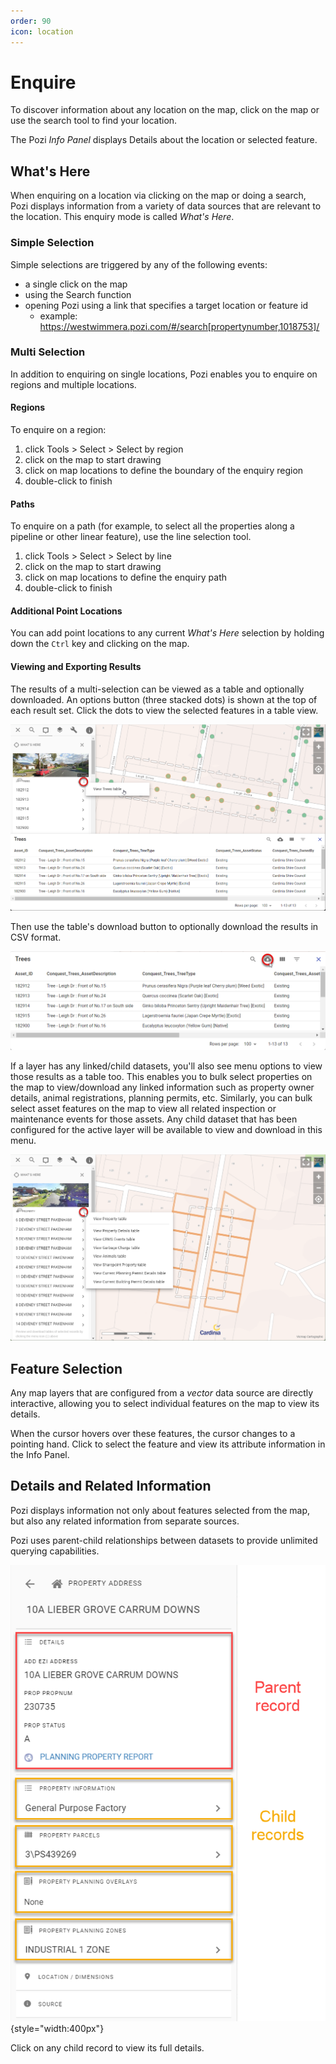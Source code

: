 ```yaml
---
order: 90
icon: location
---
```


# Enquire

To discover information about any location on the map, click on the map or use the search tool to find your location.

The Pozi *Info Panel* displays Details about the location or selected feature.

## What's Here

When enquiring on a location via clicking on the map or doing a search, Pozi displays information from a variety of data sources that are relevant to the location. This enquiry mode is called *What's Here*.

### Simple Selection

Simple selections are triggered by any of the following events:

* a single click on the map
* using the Search function
* opening Pozi using a link that specifies a target location or feature id
  * example: https://westwimmera.pozi.com/#/search[propertynumber,1018753]/

### Multi Selection

In addition to enquiring on single locations, Pozi enables you to enquire on regions and multiple locations.

#### Regions

To enquire on a region:

1. click Tools > Select > Select by region
2. click on the map to start drawing
3. click on map locations to define the boundary of the enquiry region
4. double-click to finish

#### Paths

To enquire on a path (for example, to select all the properties along a pipeline or other linear feature), use the line selection tool.

1. click Tools > Select > Select by line
2. click on the map to start drawing
3. click on map locations to define the enquiry path
4. double-click to finish

#### Additional Point Locations

You can add point locations to any current *What's Here* selection by holding down the `Ctrl` key and clicking on the map.

#### Viewing and Exporting Results

The results of a multi-selection can be viewed as a table and optionally downloaded. An options button (three stacked dots) is shown at the top of each result set. Click the dots to view the selected features in a table view.

![](img/bulk-selection-table-view.png)

Then use the table's download button to optionally download the results in CSV format.

![](img/table-download.png)

If a layer has any linked/child datasets, you'll also see menu options to view those results as a table too. This enables you to bulk select properties on the map to view/download any linked information such as property owner details, animal registrations, planning permits, etc. Similarly, you can bulk select asset features on the map to view all related inspection or maintenance events for those assets. Any child dataset that has been configured for the active layer will be available to view and download in this menu.

![](img/bulk-selection-options-with-child-datasets.png)

## Feature Selection

Any map layers that are configured from a *vector* data source are directly interactive, allowing you to select individual features on the map to view its details.

When the cursor hovers over these features, the cursor changes to a pointing hand. Click to select the feature and view its attribute information in the Info Panel.

## Details and Related Information

Pozi displays information not only about features selected from the map, but also any related information from separate sources.

Pozi uses parent-child relationships between datasets to provide unlimited querying capabilities.

![](./img/info-panel-parent-and-child-records.png){style="width:400px"}

Click on any child record to view its full details.